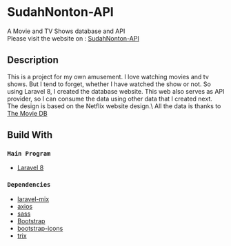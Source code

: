 
# SudahNonton-API

A Movie and TV Shows database and API \
Please visit the website on : [SudahNonton-API](https://sudahnonton.000webhostapp.com/)

## Description
This is a project for my own amusement. I love watching movies and tv shows. But I tend to forget, whether I have watched the show or not. So using Laravel 8, I created the database website. This web also serves as API provider, so I can consume the data using other data that I created next. The design is based on the Netflix website design.\ 
All the data is thanks to [The Movie DB](https://developers.themoviedb.org/3/getting-started/introduction)

## Build With

### `Main Program`

* [Laravel 8](https://laravel.com/)

### `Dependencies`

* [laravel-mix](https://laravel-mix.com/)
* [axios](https://axios-http.com/docs/intro)
* [sass](https://sass-lang.com/)
* [Bootstrap](https://getbootstrap.com/)
* [bootstrap-icons](https://icons.getbootstrap.com/)
* [trix](https://trix-editor.org/)
